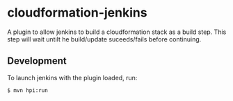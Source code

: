 # cloudformation-jenkins

A plugin to allow jenkins to build a cloudformation stack as a build step. This step will wait untilt he build/update suceeds/fails before continuing.

## Development

To launch jenkins with the plugin loaded, run:

    $ mvn hpi:run
